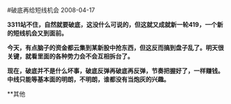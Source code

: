 #破底再给短线机会
2008-04-17

**3311站不住，自然就要破底，这没什么可说的，但这就又成就新一轮419，一个新的短线机会又到面前。**
 
**今天，有点脑子的资金都云集到某新股中抢东西，但这反而搞到盘子乱了。明天很关键，就看里面的各种势力会不会互相拆台了。**
 
**现在，破底并不是什么坏事，破底反弹再破底再反弹，节奏把握好了，一样赚钱。中线只能等基本面的明朗，不明朗，谁都没有当炮灰的兴趣。**
 
**其他